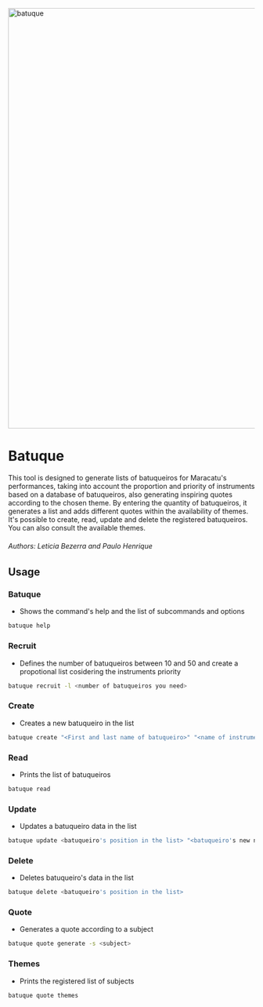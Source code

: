 
<img width="857" alt="batuque" src="https://github.com/letisbezerra/batuque/assets/88676508/737d97ab-e300-49b4-9126-37e7116130ac">


# Batuque

This tool is designed to generate lists of batuqueiros for Maracatu's performances, taking into account the proportion and priority of instruments based on a database of batuqueiros, also generating inspiring quotes according to the chosen theme. By entering the quantity of batuqueiros, it generates a list and adds different quotes within the availability of themes. It's possible to create, read, update and delete the registered batuqueiros. You can also consult the available themes.
###### Authors: Leticia Bezerra and Paulo Henrique

## Usage
### Batuque 
- Shows the command's help and the list of subcommands and options
```bash
batuque help
```
### Recruit
- Defines the number of batuqueiros between 10 and 50 and create a propotional list cosidering the instruments priority
```bash
batuque recruit -l <number of batuqueiros you need>
```
### Create
- Creates a new batuqueiro in the list 
```bash
batuque create "<First and last name of batuqueiro>" "<name of instrument>" 
```
### Read
- Prints the list of batuqueiros
```bash
batuque read
```
### Update
- Updates a batuqueiro data in the list
```bash
batuque update <batuqueiro's position in the list> "<batuqueiro's new name>" "<batuqueiro's new instrument>"
```
### Delete
- Deletes batuqueiro's data in the list 
```bash
batuque delete <batuqueiro's position in the list>
```
### Quote
- Generates a quote according to a subject
```bash
batuque quote generate -s <subject>
```
### Themes
- Prints the registered list of subjects
```bash
batuque quote themes
```
